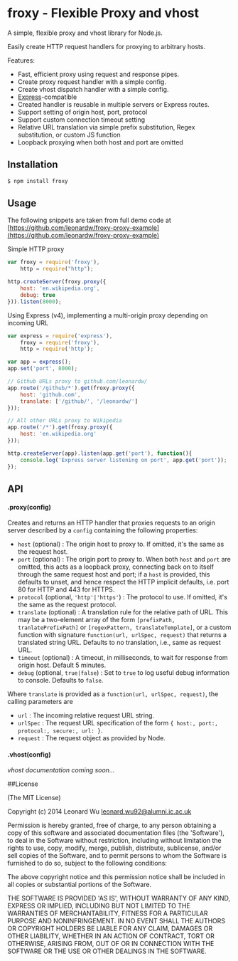 # froxy - Flexible Proxy and vhost

A simple, flexible proxy and vhost library for Node.js.

Easily create HTTP request handlers for proxying to arbitrary hosts.

Features:
* Fast, efficient proxy using request and response pipes.
* Create proxy request handler with a simple config.
* Create vhost dispatch handler with a simple config.
* [Express](http://expressjs.com)-compatible
* Created handler is reusable in multiple servers or Express routes.
* Support setting of origin host, port, protocol
* Support custom connection timeout setting
* Relative URL translation via simple prefix substitution, Regex substitution, or custom JS function
* Loopback proxying when both host and port are omitted


## Installation

```sh
$ npm install froxy
``` 

## Usage

The following snippets are taken from full demo code at [https://github.com/leonardw/froxy-proxy-example](https://github.com/leonardw/froxy-proxy-example)

Simple HTTP proxy
```js
var froxy = require('froxy'),
	http = require("http");

http.createServer(froxy.proxy({
	host: 'en.wikipedia.org',
	debug: true
})).listen(8000);
```

Using Express (v4), implementing a multi-origin proxy depending on incoming URL
```js
var express = require('express'),
    froxy = require('froxy'),
    http = require('http');

var app = express();
app.set('port', 8000);

// Github URLs proxy to github.com/leonardw/
app.route('/github/*').get(froxy.proxy({
    host: 'github.com',
    translate: ['/github/', '/leonardw/']
}));

// All other URLs proxy to Wikipedia
app.route('/*').get(froxy.proxy({
    host: 'en.wikipedia.org'
}));

http.createServer(app).listen(app.get('port'), function(){
    console.log('Express server listening on port', app.get('port'));
});
```


## API

#### .proxy(config)
Creates and returns an HTTP handler that proxies requests to an origin server described by a `config` containing the following properties:
* `host` (optional) : The origin host to proxy to. If omitted, it's the same as the request host.
* `port` (optional) : The origin port to proxy to. When both `host` and `port` are omitted, this acts as a loopback proxy, connecting back on to itself through the same request host and port; if a `host` is provided, this defaults to unset, and hence respect the HTTP implicit defaults, i.e. port 80 for HTTP and 443 for HTTPS.
* `protocol` (optional, `'http'|'https'`) : The protocol to use. If omitted, it's the same as the request protocol.
* `translate` (optional) : A translation rule for the relative path of URL. This may be a two-element array of the form `[prefixPath, tranlatePrefixPath]`
or `[regexPattern, translateTemplate]`, or a custom function with signature `function(url, urlSpec, request)` that returns a translated string URL.
Defaults to no translation, i.e., same as request URL.
* `timeout` (optional) : A timeout, in milliseconds, to wait for response from origin host. Default 5 minutes.
* `debug` (optional, `true|false`) : Set to `true` to log useful debug information to console. Defaults to `false`.


Where `translate` is provided as a `function(url, urlSpec, request)`, the calling parameters are
* `url` : The incoming relative request URL string.
* `urlSpec` : The request URL specification of the form `{ host:, port:, protocol:, secure:, url: }`.
* `request` : The request object as provided by Node.

#### .vhost(config)
*vhost documentation coming soon...*

##License

(The MIT License)

Copyright (c) 2014 Leonard Wu <leonard.wu92@alumni.ic.ac.uk>

Permission is hereby granted, free of charge, to any person obtaining a copy of this software and associated documentation files (the 'Software'), to deal in the Software without restriction, including without limitation the rights to use, copy, modify, merge, publish, distribute, sublicense, and/or sell copies of the Software, and to permit persons to whom the Software is furnished to do so, subject to the following conditions:

The above copyright notice and this permission notice shall be included in all copies or substantial portions of the Software.

THE SOFTWARE IS PROVIDED 'AS IS', WITHOUT WARRANTY OF ANY KIND, EXPRESS OR IMPLIED, INCLUDING BUT NOT LIMITED TO THE WARRANTIES OF MERCHANTABILITY, FITNESS FOR A PARTICULAR PURPOSE AND NONINFRINGEMENT. IN NO EVENT SHALL THE AUTHORS OR COPYRIGHT HOLDERS BE LIABLE FOR ANY CLAIM, DAMAGES OR OTHER LIABILITY, WHETHER IN AN ACTION OF CONTRACT, TORT OR OTHERWISE, ARISING FROM, OUT OF OR IN CONNECTION WITH THE SOFTWARE OR THE USE OR OTHER DEALINGS IN THE SOFTWARE.
